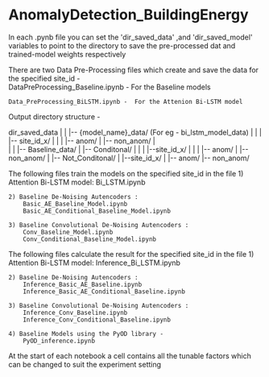 # AnomalyDetection_BuildingEnergy

In each .pynb file you can set the 'dir_saved_data' ,and 'dir_saved_model' variables to point to the directory to save the pre-processed dat and trained-model weights respectively 

There are two Data Pre-Processing files which create and save the data for the specified site_id -  
    DataPreProcessing_Baseline.ipynb - For the Baseline models

    Data_PreProcessing_BiLSTM.ipynb -  For the Attenion Bi-LSTM model

Output directory structure - 

dir_saved_data
    |
    |
    |-- {model_name}_data/  (For eg - bi_lstm_model_data)
    |       |
    |       |-- site_id_x/
    |               |
    |               |-- anom/
    |               |-- non_anom/
    |       
    |
    |
    |-- Baseline_data/
            |
            |-- Conditonal/
            |       |
            |       |--site_id_x/
            |               |
            |               |-- anom/
            |               |-- non_anom/
            |
            |-- Not_Conditonal/
                    |
                    |--site_id_x/
                            |
                            |-- anom/
                            |-- non_anom/

The following files train the models on the specified site_id in the file 
    1) Attention Bi-LSTM model:
        Bi_LSTM.ipynb

    2) Baseline De-Noising Autencoders :
        Basic_AE_Baseline_Model.ipynb
        Basic_AE_Conditional_Baseline_Model.ipynb

    3) Baseline Convolutional De-Noising Autencoders :
        Conv_Baseline_Model.ipynb
        Conv_Conditional_Baseline_Model.ipynb


The following files calculate the result for the specified site_id in the file 
    1) Attention Bi-LSTM model:
        Inference_Bi_LSTM.ipynb

    2) Baseline De-Noising Autencoders :
        Inference_Basic_AE_Baseline.ipynb
        Inference_Basic_AE_Conditional_Baseline.ipynb
    
    3) Baseline Convolutional De-Noising Autencoders :
        Inference_Conv_Baseline.ipynb
        Inference_Conv_Conditional_Baseline.ipynb
    
    4) Baseline Models using the PyOD library - 
        PyOD_inference.ipynb

At the start of each notebook a cell contains all the tunable factors which can be changed to suit the experiment setting